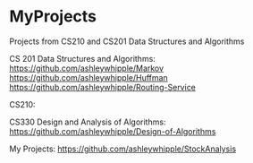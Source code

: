 # MyProjects
Projects from CS210 and CS201 Data Structures and Algorithms

CS 201 Data Structures and Algorithms: 
https://github.com/ashleywhipple/Markov
https://github.com/ashleywhipple/Huffman
https://github.com/ashleywhipple/Routing-Service

CS210:

CS330 Design and Analysis of Algorithms: 
https://github.com/ashleywhipple/Design-of-Algorithms

My Projects:
https://github.com/ashleywhipple/StockAnalysis
